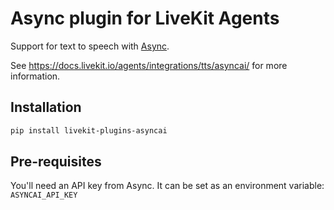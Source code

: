 # Async plugin for LiveKit Agents

Support for text to speech with [Async](https://async.ai/).

See https://docs.livekit.io/agents/integrations/tts/asyncai/ for more information.

## Installation

```bash
pip install livekit-plugins-asyncai
```

## Pre-requisites

You'll need an API key from Async. It can be set as an environment variable: `ASYNCAI_API_KEY`